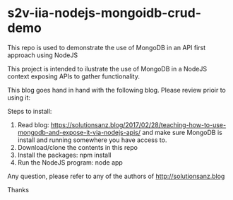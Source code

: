 # s2v-iia-nodejs-mongoidb-crud-demo
This repo is used to demonstrate the use of MongoDB in an API first approach using NodeJS

This project is intended to ilustrate the use of MongoDB in a NodeJS context exposing APIs to gather functionality.

This blog goes hand in hand with the following blog. Please review prioir to using it:


Steps to install:

1. Read blog: https://solutionsanz.blog/2017/02/28/teaching-how-to-use-mongodb-and-expose-it-via-nodejs-apis/ and make sure MongoDB is install and running somewhere you have access to.
2. Download/clone the contents in this repo
3. Install the packages: npm install
4. Run the NodeJS program: node app

Any question, please refer to any of the authors of http://solutionsanz.blog

Thanks

